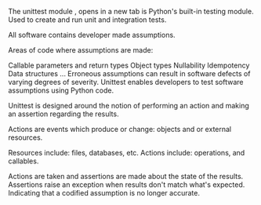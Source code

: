 The 
unittest module
, opens in a new tab is Python's built-in testing module. Used to create and run unit and integration tests.

All software contains developer made assumptions.

Areas of code where assumptions are made:

Callable parameters and return types
Object types
Nullability
Idempotency
Data structures
...
Erroneous assumptions can result in software defects of varying degrees of severity. Unittest enables developers to test software assumptions using Python code.

Unittest is designed around the notion of performing an action and making an assertion regarding the results.

Actions are events which produce or change: objects and or external resources.

Resources include: files, databases, etc. Actions include: operations, and callables.

Actions are taken and assertions are made about the state of the results. Assertions raise an exception when results don't match what's expected. Indicating that a codified assumption is no longer accurate.

